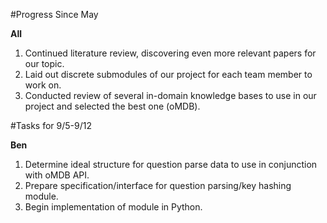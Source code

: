

#Progress Since May

**All**
1. Continued literature review, discovering even more relevant papers for our topic.
2. Laid out discrete submodules of our project for each team member to work on.
3. Conducted review of several in-domain knowledge bases to use in our project and selected the best one (oMDB).

#Tasks for 9/5-9/12

**Ben**
1. Determine ideal structure for question parse data to use in conjunction with oMDB API.
2. Prepare specification/interface for question parsing/key hashing module.
3. Begin implementation of module in Python.
